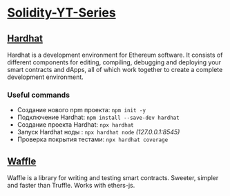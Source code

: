 # [Solidity-YT-Series](https://www.youtube.com/watch?v=8A8-7Ks26yY&list=PLWlFXymvoaJ_0ok740kLXTn5qn-i1UnYr&index=1)

## [Hardhat](https://hardhat.org)

Hardhat is a development environment for Ethereum software. It consists of different components for editing, compiling, debugging and deploying your smart contracts and dApps, all of which work together to create a complete development environment.
### Useful commands

- Создание нового npm проекта: `npm init -y`    
- Подключение  Hardhat: `npm install --save-dev hardhat` 
- Создание проекта Hardhat: `npx hardhat` 
- Запуск Hardhat ноды  : `npx hardhat node` _(127.0.0.1:8545)_
- Проверка покрытия тестами: `npx hardhat coverage` 

## [Waffle](https://ethereum-waffle.readthedocs.io/en/latest/)

Waffle is a library for writing and testing smart contracts. Sweeter, simpler and faster than Truffle. Works with ethers-js.
